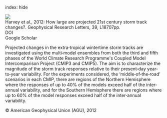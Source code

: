 index: hide

<div class="Citation">
    <div class="Citation-thumb CitationThumb-linked"  data-href="https://doi.org/10.1029/2012gl052873">
      <img src="https://static.claimspace.cloud/climate-study-static/refs/thumbs/12/Harvey_et_al_2012-thumb.png" />
    </div>

  <div class="Citation-body">
    <div class="Citation-text">Harvey et al., 2012: How large are projected 21st century storm track changes?. <span class="Article-journal">Geophysical Research Letters, </span><span class="Article-volume">39, </span>L18707pp.</div>
    <div class="Citation-links">
      <div class="CitationLink" data-href="https://doi.org/10.1029/2012gl052873">
        <div class="CitationLink-icon CitationLink-Doi"></div>
        <div class="CitationLink-text">DOI</div>
      </div>
      <div class="CitationLink" data-href="https://scholar.google.com/scholar?q=10.1029/2012gl052873">
        <div class="CitationLink-icon CitationLink-Scholar"></div>
        <div class="CitationLink-text">Google Scholar</div>
      </div>
    </div>
  </div>
</div>

Projected changes in the extra‐tropical wintertime storm tracks are investigated using the multi‐model ensembles from both the third and fifth phases of the World Climate Research Programme's Coupled Model Intercomparison Project (CMIP3 and CMIP5). The aim is to characterize the magnitude of the storm track responses relative to their present‐day year‐to‐year variability. For the experiments considered, the ‘middle‐of‐the‐road’ scenarios in each CMIP, there are regions of the Northern Hemisphere where the responses of up to 40% of the models exceed half of the inter‐annual variability, and for the Southern Hemisphere there are regions where up to 60% of the model responses exceed half of the inter‐annual variability.

<div class="Citation-copy">
&copy; American Geophysical Union (AGU), 2012
</div>